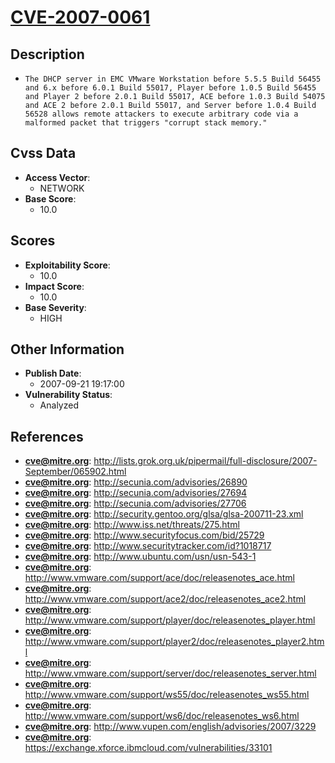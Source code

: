 
# [CVE-2007-0061](https://cve.mitre.org/cgi-bin/cvename.cgi?name=CVE-2007-0061)

## Description

- `The DHCP server in EMC VMware Workstation before 5.5.5 Build 56455 and 6.x before 6.0.1 Build 55017, Player before 1.0.5 Build 56455 and Player 2 before 2.0.1 Build 55017, ACE before 1.0.3 Build 54075 and ACE 2 before 2.0.1 Build 55017, and Server before 1.0.4 Build 56528 allows remote attackers to execute arbitrary code via a malformed packet that triggers "corrupt stack memory."`

## Cvss Data

- **Access Vector**:
  - NETWORK
- **Base Score**:
  - 10.0

## Scores

- **Exploitability Score**:
  - 10.0
- **Impact Score**:
  - 10.0
- **Base Severity**:
  - HIGH

## Other Information

- **Publish Date**:
  - 2007-09-21 19:17:00
- **Vulnerability Status**:
  - Analyzed

## References

- **cve@mitre.org**: http://lists.grok.org.uk/pipermail/full-disclosure/2007-September/065902.html
- **cve@mitre.org**: http://secunia.com/advisories/26890
- **cve@mitre.org**: http://secunia.com/advisories/27694
- **cve@mitre.org**: http://secunia.com/advisories/27706
- **cve@mitre.org**: http://security.gentoo.org/glsa/glsa-200711-23.xml
- **cve@mitre.org**: http://www.iss.net/threats/275.html
- **cve@mitre.org**: http://www.securityfocus.com/bid/25729
- **cve@mitre.org**: http://www.securitytracker.com/id?1018717
- **cve@mitre.org**: http://www.ubuntu.com/usn/usn-543-1
- **cve@mitre.org**: http://www.vmware.com/support/ace/doc/releasenotes_ace.html
- **cve@mitre.org**: http://www.vmware.com/support/ace2/doc/releasenotes_ace2.html
- **cve@mitre.org**: http://www.vmware.com/support/player/doc/releasenotes_player.html
- **cve@mitre.org**: http://www.vmware.com/support/player2/doc/releasenotes_player2.html
- **cve@mitre.org**: http://www.vmware.com/support/server/doc/releasenotes_server.html
- **cve@mitre.org**: http://www.vmware.com/support/ws55/doc/releasenotes_ws55.html
- **cve@mitre.org**: http://www.vmware.com/support/ws6/doc/releasenotes_ws6.html
- **cve@mitre.org**: http://www.vupen.com/english/advisories/2007/3229
- **cve@mitre.org**: https://exchange.xforce.ibmcloud.com/vulnerabilities/33101
